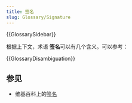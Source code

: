 ```yaml
---
title: 签名
slug: Glossary/Signature
---
```


{{GlossarySidebar}}

根据上下文，术语 **签名**可以有几个含义。可以参考：

{{GlossaryDisambiguation}}

## 参见

- 维基百科上的[签名](<https://en.wikipedia.org/wiki/Signature_(disambiguation)>)
